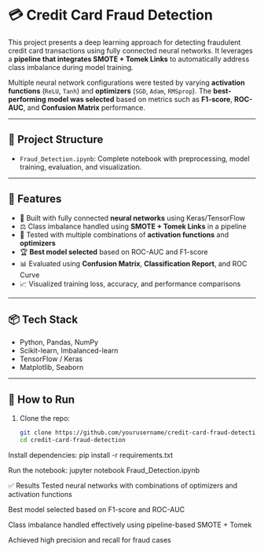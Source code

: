 # 💳 Credit Card Fraud Detection

This project presents a deep learning approach for detecting fraudulent credit card transactions using fully connected neural networks. It leverages a **pipeline that integrates SMOTE + Tomek Links** to automatically address class imbalance during model training.

Multiple neural network configurations were tested by varying **activation functions** (`ReLU`, `Tanh`) and **optimizers** (`SGD`, `Adam`, `RMSprop`). The **best-performing model was selected** based on metrics such as **F1-score**, **ROC-AUC**, and **Confusion Matrix** performance.

---

## 📁 Project Structure
- `Fraud_Detection.ipynb`: Complete notebook with preprocessing, model training, evaluation, and visualization.

---

## 🚀 Features
- 🧠 Built with fully connected **neural networks** using Keras/TensorFlow  
- ⚖️ Class imbalance handled using **SMOTE + Tomek Links** in a pipeline  
- 🔧 Tested with multiple combinations of **activation functions** and **optimizers**  
- 🏆 **Best model selected** based on ROC-AUC and F1-score  
- 📊 Evaluated using **Confusion Matrix**, **Classification Report**, and ROC Curve  
- 📈 Visualized training loss, accuracy, and performance comparisons  

---

## 📦 Tech Stack
- Python, Pandas, NumPy  
- Scikit-learn, Imbalanced-learn  
- TensorFlow / Keras  
- Matplotlib, Seaborn  

---

## 🧪 How to Run
1. Clone the repo:
   ```bash
   git clone https://github.com/yourusername/credit-card-fraud-detection.git
   cd credit-card-fraud-detection
Install dependencies:
pip install -r requirements.txt

Run the notebook:
jupyter notebook Fraud_Detection.ipynb

✅ Results
Tested neural networks with combinations of optimizers and activation functions

Best model selected based on F1-score and ROC-AUC

Class imbalance handled effectively using pipeline-based SMOTE + Tomek

Achieved high precision and recall for fraud cases

